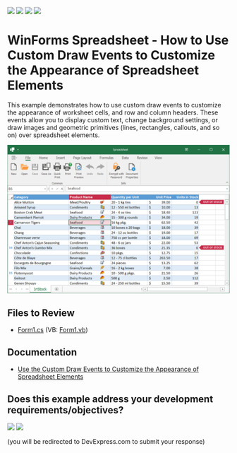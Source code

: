 <!-- default badges list -->
![](https://img.shields.io/endpoint?url=https://codecentral.devexpress.com/api/v1/VersionRange/128614337/24.2.1%2B)
[![](https://img.shields.io/badge/Open_in_DevExpress_Support_Center-FF7200?style=flat-square&logo=DevExpress&logoColor=white)](https://supportcenter.devexpress.com/ticket/details/E5044)
[![](https://img.shields.io/badge/📖_How_to_use_DevExpress_Examples-e9f6fc?style=flat-square)](https://docs.devexpress.com/GeneralInformation/403183)
[![](https://img.shields.io/badge/💬_Leave_Feedback-feecdd?style=flat-square)](#does-this-example-address-your-development-requirementsobjectives)
<!-- default badges end -->

# WinForms Spreadsheet - How to Use Custom Draw Events to Customize the Appearance of Spreadsheet Elements

This example demonstrates how to use custom draw events to customize the appearance of worksheet cells, and row and column headers. These events allow you to display custom text, change background settings, or draw images and geometric primitives (lines, rectangles, callouts, and so on) over spreadsheet elements. 

![Spreadsheet - Custom Draw Events](./images/spreadsheet-custom-draw.png)

## Files to Review

* [Form1.cs](./CS/WindowsFormsApp1/Form1.cs) (VB: [Form1.vb](./VB/CustomDrawExample/Form1.vb))

## Documentation

* [Use the Custom Draw Events to Customize the Appearance of Spreadsheet Elements](https://docs.devexpress.com/WindowsForms/403322/controls-and-libraries/spreadsheet/cell-basics/custom-draw)
<!-- feedback -->
## Does this example address your development requirements/objectives?

[<img src="https://www.devexpress.com/support/examples/i/yes-button.svg"/>](https://www.devexpress.com/support/examples/survey.xml?utm_source=github&utm_campaign=winforms-spreadsheet-custom-draw-example&~~~was_helpful=yes) [<img src="https://www.devexpress.com/support/examples/i/no-button.svg"/>](https://www.devexpress.com/support/examples/survey.xml?utm_source=github&utm_campaign=winforms-spreadsheet-custom-draw-example&~~~was_helpful=no)

(you will be redirected to DevExpress.com to submit your response)
<!-- feedback end -->
